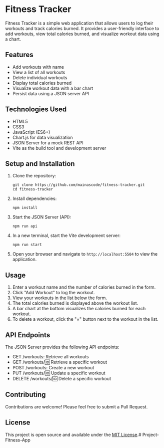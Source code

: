 # Fitness Tracker

Fitness Tracker is a simple web application that allows users to log their workouts and track calories burned. It provides a user-friendly interface to add workouts, view total calories burned, and visualize workout data using a chart.

## Features

- Add workouts with name 
- View a list of all workouts
- Delete individual workouts
- Display total calories burned
- Visualize workout data with a bar chart
- Persist data using a JSON server API

## Technologies Used

- HTML5
- CSS3
- JavaScript (ES6+)
- Chart.js for data visualization
- JSON Server for a mock REST API
- Vite as the build tool and development server

## Setup and Installation

1. Clone the repository:
   ```
   git clone https://github.com/mainascode/fitness-tracker.git
   cd fitness-tracker
   ```

2. Install dependencies:
   ```
   npm install
   ```

3. Start the JSON Server (API):
   ```
   npm run api
   ```

4. In a new terminal, start the Vite development server:
   ```
   npm run start
   ```

5. Open your browser and navigate to `http://localhost:5504` to view the application.

## Usage

1. Enter a workout name and the number of calories burned in the form.
2. Click "Add Workout" to log the workout.
3. View your workouts in the list below the form.
4. The total calories burned is displayed above the workout list.
5. A bar chart at the bottom visualizes the calories burned for each workout.
6. To delete a workout, click the "×" button next to the workout in the list.

## API Endpoints

The JSON Server provides the following API endpoints:

- GET /workouts: Retrieve all workouts
- GET /workouts/:id: Retrieve a specific workout
- POST /workouts: Create a new workout
- PUT /workouts/:id: Update a specific workout
- DELETE /workouts/:id: Delete a specific workout

## Contributing

Contributions are welcome! Please feel free to submit a Pull Request.

## License

This project is open source and available under the [MIT License](LICENSE).# Project-Fitness-App
